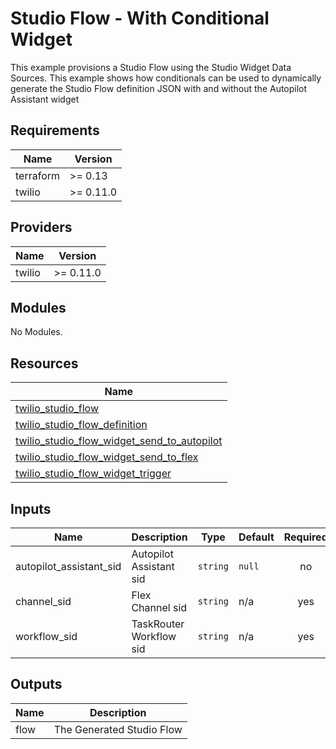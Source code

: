 # Studio Flow - With Conditional Widget

This example provisions a Studio Flow using the Studio Widget Data Sources. This example shows how conditionals can be used to dynamically generate the Studio Flow definition JSON with and without the Autopilot Assistant widget

## Requirements

| Name      | Version   |
| --------- | --------- |
| terraform | >= 0.13   |
| twilio    | >= 0.11.0 |

## Providers

| Name   | Version   |
| ------ | --------- |
| twilio | >= 0.11.0 |

## Modules

No Modules.

## Resources

| Name                                                                                                                                                                    |
| ----------------------------------------------------------------------------------------------------------------------------------------------------------------------- |
| [twilio_studio_flow](https://registry.terraform.io/providers/RJPearson94/twilio/0.11.0/docs/resources/studio_flow)                                                      |
| [twilio_studio_flow_definition](https://registry.terraform.io/providers/RJPearson94/twilio/0.11.0/docs/data-sources/studio_flow_definition)                             |
| [twilio_studio_flow_widget_send_to_autopilot](https://registry.terraform.io/providers/RJPearson94/twilio/0.11.0/docs/data-sources/studio_flow_widget_send_to_autopilot) |
| [twilio_studio_flow_widget_send_to_flex](https://registry.terraform.io/providers/RJPearson94/twilio/0.11.0/docs/data-sources/studio_flow_widget_send_to_flex)           |
| [twilio_studio_flow_widget_trigger](https://registry.terraform.io/providers/RJPearson94/twilio/0.11.0/docs/data-sources/studio_flow_widget_trigger)                     |

## Inputs

| Name                    | Description             | Type     | Default | Required |
| ----------------------- | ----------------------- | -------- | ------- | :------: |
| autopilot_assistant_sid | Autopilot Assistant sid | `string` | `null`  |    no    |
| channel_sid             | Flex Channel sid        | `string` | n/a     |   yes    |
| workflow_sid            | TaskRouter Workflow sid | `string` | n/a     |   yes    |

## Outputs

| Name | Description               |
| ---- | ------------------------- |
| flow | The Generated Studio Flow |
